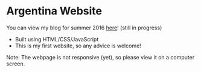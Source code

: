 # Argentina Website

You can view my blog for summer 2016 [here](https://elizabethtian.github.io/argentina-website/)! (still in progress)

* Built using HTML/CSS/JavaScript
* This is my first website, so any advice is welcome!

Note: The webpage is not responsive (yet), so please view it on a computer screen.